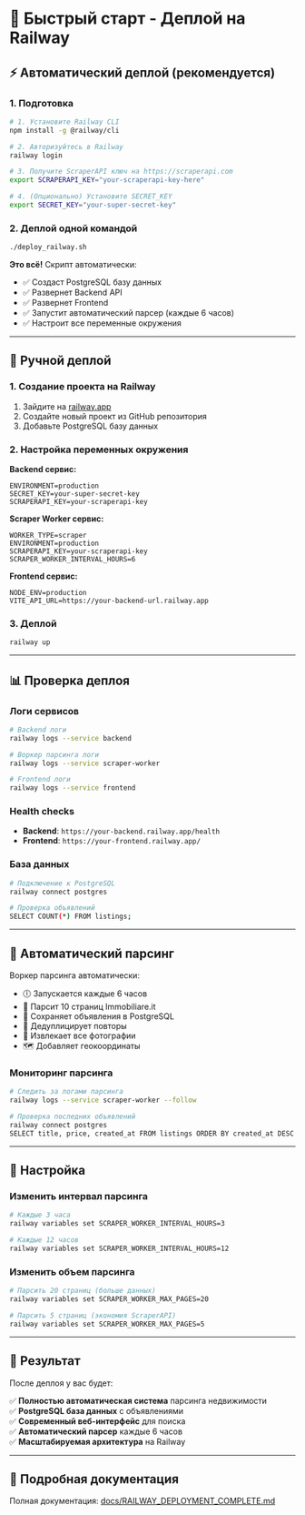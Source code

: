 # 🚀 Быстрый старт - Деплой на Railway

## ⚡ Автоматический деплой (рекомендуется)

### 1. Подготовка

```bash
# 1. Установите Railway CLI
npm install -g @railway/cli

# 2. Авторизуйтесь в Railway
railway login

# 3. Получите ScraperAPI ключ на https://scraperapi.com
export SCRAPERAPI_KEY="your-scraperapi-key-here"

# 4. (Опционально) Установите SECRET_KEY
export SECRET_KEY="your-super-secret-key"
```

### 2. Деплой одной командой

```bash
./deploy_railway.sh
```

**Это всё!** Скрипт автоматически:

- ✅ Создаст PostgreSQL базу данных
- ✅ Развернет Backend API
- ✅ Развернет Frontend
- ✅ Запустит автоматический парсер (каждые 6 часов)
- ✅ Настроит все переменные окружения

---

## 🔧 Ручной деплой

### 1. Создание проекта на Railway

1. Зайдите на [railway.app](https://railway.app)
2. Создайте новый проект из GitHub репозитория
3. Добавьте PostgreSQL базу данных

### 2. Настройка переменных окружения

**Backend сервис:**

```env
ENVIRONMENT=production
SECRET_KEY=your-super-secret-key
SCRAPERAPI_KEY=your-scraperapi-key
```

**Scraper Worker сервис:**

```env
WORKER_TYPE=scraper
ENVIRONMENT=production
SCRAPERAPI_KEY=your-scraperapi-key
SCRAPER_WORKER_INTERVAL_HOURS=6
```

**Frontend сервис:**

```env
NODE_ENV=production
VITE_API_URL=https://your-backend-url.railway.app
```

### 3. Деплой

```bash
railway up
```

---

## 📊 Проверка деплоя

### Логи сервисов

```bash
# Backend логи
railway logs --service backend

# Воркер парсинга логи
railway logs --service scraper-worker

# Frontend логи
railway logs --service frontend
```

### Health checks

- **Backend**: `https://your-backend.railway.app/health`
- **Frontend**: `https://your-frontend.railway.app/`

### База данных

```bash
# Подключение к PostgreSQL
railway connect postgres

# Проверка объявлений
SELECT COUNT(*) FROM listings;
```

---

## 🤖 Автоматический парсинг

Воркер парсинга автоматически:

- 🕕 Запускается каждые 6 часов
- 📄 Парсит 10 страниц Immobiliare.it
- 💾 Сохраняет объявления в PostgreSQL
- 🔄 Дедуплицирует повторы
- 📸 Извлекает все фотографии
- 🗺️ Добавляет геокоординаты

### Мониторинг парсинга

```bash
# Следить за логами парсинга
railway logs --service scraper-worker --follow

# Проверка последних объявлений
railway connect postgres
SELECT title, price, created_at FROM listings ORDER BY created_at DESC LIMIT 5;
```

---

## 🔧 Настройка

### Изменить интервал парсинга

```bash
# Каждые 3 часа
railway variables set SCRAPER_WORKER_INTERVAL_HOURS=3

# Каждые 12 часов
railway variables set SCRAPER_WORKER_INTERVAL_HOURS=12
```

### Изменить объем парсинга

```bash
# Парсить 20 страниц (больше данных)
railway variables set SCRAPER_WORKER_MAX_PAGES=20

# Парсить 5 страниц (экономия ScraperAPI)
railway variables set SCRAPER_WORKER_MAX_PAGES=5
```

---

## 🎯 Результат

После деплоя у вас будет:

✅ **Полностью автоматическая система** парсинга недвижимости  
✅ **PostgreSQL база данных** с объявлениями  
✅ **Современный веб-интерфейс** для поиска  
✅ **Автоматический парсер** каждые 6 часов  
✅ **Масштабируемая архитектура** на Railway

---

## 📖 Подробная документация

Полная документация: [docs/RAILWAY_DEPLOYMENT_COMPLETE.md](docs/RAILWAY_DEPLOYMENT_COMPLETE.md)
